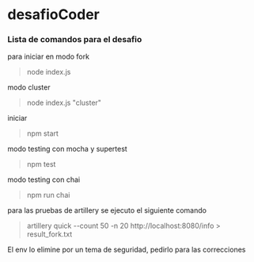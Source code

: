 # desafioCoder

### Lista de comandos para el desafio

para iniciar en modo fork
>node index.js 

modo cluster
>node index.js "cluster"

iniciar
>npm start

modo testing con mocha y supertest
>npm test

modo testing con chai
>npm run chai

para las pruebas de artillery se ejecuto el siguiente comando
>artillery quick --count 50 -n 20  http://localhost:8080/info > result_fork.txt

El env lo elimine por un tema de seguridad, pedirlo para las correcciones
